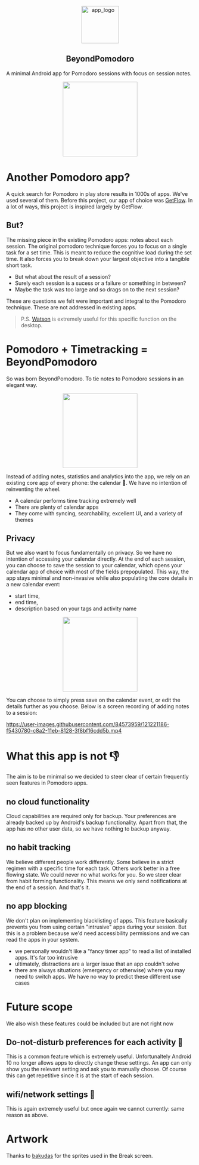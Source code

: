 <p align="center">
<img src=https://user-images.githubusercontent.com/84573959/121222540-40114f00-c8a4-11eb-8d29-f6eae2af2511.png alt="app_logo" width="100px" />
</p>

<h2 align="center">BeyondPomodoro</h2>

A minimal Android app for Pomodoro sessions with focus on session notes. 

<p align="center">
<img src=https://user-images.githubusercontent.com/84573959/121213533-ee64c680-c89b-11eb-886c-a673557857d2.png width="200px" />
</p>


# Another Pomodoro app?
A quick search for Pomodoro in play store results in 1000s of apps. We've used several of them. Before this project, our app of choice was [GetFlow](https://github.com/AdrianMiozga/GetFlow/). In a lot of ways, this project is inspired largely by GetFlow.

## But?
The missing piece in the existing Pomodoro apps: notes about each session. 
The original pomodoro technique forces you to focus on a single task for a set time. This is meant to reduce the cognitive load during the set time. It also forces you to break down your largest objective into a tangible short task.
+ But what about the result of a session?
+ Surely each session is a sucess or a failure or something in between?
+ Maybe the task was too large and so drags on to the next session?

These are questions we felt were important and integral to the Pomodoro technique. These are not addressed in existing apps.

> 
> P.S. [Watson](https://github.com/TailorDev/Watson) is extremely useful for this specific function on the desktop.
>

# Pomodoro + Timetracking = BeyondPomodoro
So was born BeyondPomodoro. To tie notes to Pomodoro sessions in an elegant way. 

<p align="center">
<img src=https://user-images.githubusercontent.com/84573959/121214421-be69f300-c89c-11eb-98e2-2772aa57133b.png width="200px" />
</p>

Instead of adding notes, statistics and analytics into the app, we rely on an existing core app of every phone: the calendar 📅.
We have no intention of reinventing the wheel. 
+ A calendar performs time tracking extremely well
+ There are plenty of calendar apps
+ They come with syncing, searchability, excellent UI, and a variety of themes

## Privacy 
But we also want to focus fundamentally on privacy. So we have no intention of accessing your calendar directly. At the end of each session, you can choose to save the session to your calendar, which opens your calendar app of choice with most of the fields prepopulated. This way, the app stays minimal and non-invasive while also populating the core details in a new calendar event: 

+ start time, 
+ end time, 
+ description based on your tags and activity name

<p align="center">
<img src=https://user-images.githubusercontent.com/84573959/121214581-de011b80-c89c-11eb-954f-d56ac6b4440e.png width="200px" />
</p>

You can choose to simply press save on the calendar event, or edit the details further as you choose. Below is a screen recording of adding notes to a session:

https://user-images.githubusercontent.com/84573959/121221186-f5430780-c8a2-11eb-8128-3f8bf16cdd5b.mp4

# What this app is not 👎
The aim is to be minimal so we decided to steer clear of certain frequently seen features in Pomodoro apps.

## no cloud functionality
Cloud capabilities are required only for backup. Your preferences are already backed up by Android's backup functionality. Apart from that, the app has no other user data, so we have nothing to backup anyway.

## no habit tracking
We believe different people work differently. Some believe in a strict regimen with a specific time for each task. Others work better in a free flowing state. We could never no what works for you. So we steer clear from habit forming functionality. This means we only send notifications at the end of a session. And that's it.

## no app blocking
We don't plan on implementing blacklisting of apps. This feature basically prevents you from using certain "intrusive" apps during your session. But this is a problem because we'd need accessibility permissions and we can read the apps in your system. 
+ we personally wouldn't like a "fancy timer app" to read a list of installed apps. It's far too intrusive
+ ultimately, distractions are a larger issue that an app couldn't solve
+ there are always situations (emergency or otherwise) where you may need to switch apps. We have no way to predict these different use cases

# Future scope
We also wish these features could be included but are not right now

## Do-not-disturb preferences for each activity 📳
This is a common feature which is extremely useful. Unfortunaltely Android 10 no longer allows apps to directly change these settings. An app can only show you the relevant setting and ask you to manually choose. Of course this can get repetitive since it is at the start of each session.

## wifi/network settings 📶
This is again extremely useful but once again we cannot currently: same reason as above.

# Artwork
Thanks to [bakudas](https://bakudas.itch.io/) for the sprites used in the Break screen.
